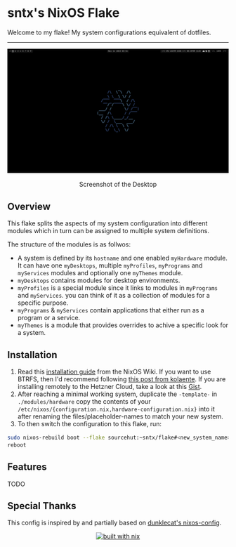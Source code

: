 # sntx's NixOS Flake

<!-- intro -->

Welcome to my flake!
My system configurations equivalent of dotfiles.

---

<!-- screenshots -->

![Desktop](./.screenshots/01.png)
<p style="text-align: center;">
Screenshot of the Desktop
</p>

## Overview

This flake splits the aspects of my system configuration into different modules
which in turn can be assigned to multiple system definitions.

The structure of the modules is as follwos:

* A system is defined by its `hostname` and one enabled `myHardware` module.
It can have one `myDesktops`, multiple `myProfiles`, `myPrograms` and
`myServices` modules and optionally one `myThemes` module.
* `myDesktops` contains modules for desktop environments.
* `myProfiles` is a special module since it links to modules in `myPrograms` and
`myServices`. you can think of it as a collection of modules for a specific purpose.
* `myPrograms` & `myServices` contain applications that either run as a program
or a service.
* `myThemes` is a module that provides overrides to achive a specific look for a
system.

## Installation

1. Read this [installation guide](https://nixos.wiki/wiki/NixOS_Installation_Guide)
from the NixOS Wiki. If you want to use BTRFS, then I'd recommend following
[this post from kolaente](https://blog.kolaente.de/2021/11/installing-nixos-with-encrypted-btrfs-root-device-and-home-manager-from-start-to-finish/).
If you are installing remotely to the Hetzner Cloud, take a look at this
[Gist](https://gist.github.com/cyber-murmel/8b726b45047907a842a9dc9db2618b0a).
1. After reaching a minimal working system, duplicate the `-template-` in
`./modules/hardware` copy the contents of your
`/etc/nixos/{configuration.nix,hardware-configuration.nix}` into it after
renaming the files/placeholder-names to match your new system.
1. To then switch the configuration to this flake, run:

  ```sh
  sudo nixos-rebuild boot --flake sourcehut:~sntx/flake#<new_system_name>
  reboot
  ```

## Features

TODO

## Special Thanks

This config is inspired by and partially based on [dunklecat's nixos-config](https://git.sr.ht/~dunklecat/nixos-config).

<!-- badges -->

<p style="text-align: center;">
<a href="https://builtwithnix.org"><img src="https://builtwithnix.org/badge.svg" alt="built with nix"></a>
</p>
